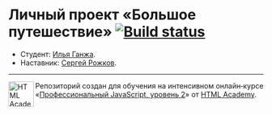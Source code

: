 # Личный проект «Большое путешествие» [![Build status][travis-image]][travis-url]

* Студент: [Илья Ганжа](https://up.htmlacademy.ru/ecmascript/11/user/177675).
* Наставник: [Сергей Рожков](https://htmlacademy.ru/profile/id1069033).

---

<a href="https://htmlacademy.ru/intensive/ecmascript"><img align="left" width="50" height="50" title="HTML Academy" src="https://up.htmlacademy.ru/static/img/intensive/ecmascript/logo-for-github.svg"></a>

Репозиторий создан для обучения на интенсивном онлайн‑курсе «[Профессиональный JavaScript, уровень 2](https://htmlacademy.ru/intensive/ecmascript)» от [HTML Academy](https://htmlacademy.ru).

[travis-image]: https://travis-ci.com/htmlacademy-ecmascript/177675-big-trip-11.svg?branch=master
[travis-url]: https://travis-ci.com/htmlacademy-ecmascript/177675-big-trip-11
